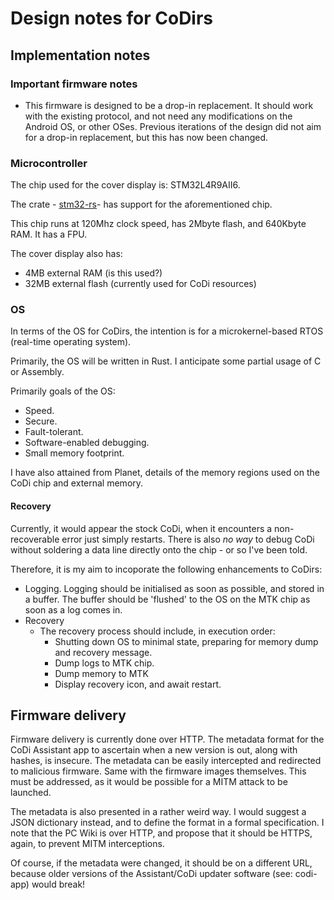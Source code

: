 Design notes for CoDirs
==============================================================

## Implementation notes

### Important firmware notes

- This firmware is designed to be a drop-in replacement. It should work with the
  existing protocol, and not need any modifications on the Android OS, or other
  OSes. Previous iterations of the design did not aim for a drop-in replacement,
  but this has now been changed.

### Microcontroller

The chip used for the cover display is: STM32L4R9AII6.

The crate - [stm32-rs][]- has support for the aforementioned chip.

This chip runs at 120Mhz clock speed, has 2Mbyte flash, and 640Kbyte
RAM. It has a FPU.

The cover display also has:

- 4MB external RAM (is this used?)
- 32MB external flash (currently used for CoDi resources)

### OS

In terms of the OS for CoDirs, the intention is for a microkernel-based RTOS
(real-time operating system).

Primarily, the OS will be written in Rust. I anticipate some partial usage of C
or Assembly.

Primarily goals of the OS:

- Speed.
- Secure.
- Fault-tolerant.
- Software-enabled debugging.
- Small memory footprint.

I have also attained from Planet, details of the memory regions used on the CoDi
chip and external memory.

#### Recovery

Currently, it would appear the stock CoDi, when it encounters a non-recoverable error just simply restarts. There is also *no way* to debug CoDi without soldering a data line directly onto the chip - or so I've been told.

Therefore, it is my aim to incoporate the following enhancements to CoDirs:

- Logging.
    Logging should be initialised as soon as possible, and stored in a buffer.
    The buffer should be 'flushed' to the OS on the MTK chip as soon as a log comes in.
- Recovery
    - The recovery process should include, in execution order:
        - Shutting down OS to minimal state, preparing for memory dump and recovery message.
        - Dump logs to MTK chip.
        - Dump memory to MTK
        - Display recovery icon, and await restart.

## Firmware delivery

Firmware delivery is currently done over HTTP. The metadata format for
the CoDi Assistant app to ascertain when a new version is out, along
with hashes, is insecure. The metadata can be easily intercepted and
redirected to malicious firmware. Same with the firmware images
themselves. This must be addressed, as it would be possible for a MITM
attack to be launched.

The metadata is also presented in a rather weird way. I would suggest
a JSON dictionary instead, and to define the format in a formal
specification. I note that the PC Wiki is over HTTP, and propose that
it should be HTTPS, again, to prevent MITM interceptions.

Of course, if the metadata were changed, it should be on a different URL,
because older versions of the Assistant/CoDi updater software (see: codi-app)
would break!

[stm32-rs]: https://github.com/stm32-rs/stm32-rs

